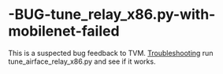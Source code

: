 # -BUG-tune_relay_x86.py-with-mobilenet-failed
This is a suspected bug feedback to TVM. [Troubleshooting](https://discuss.tvm.ai/t/bug-tune-relay-x86-py-with-mobilenet-failed/4983)
run tune_airface_relay_x86.py and see if it works.
